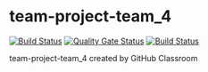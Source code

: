 # team-project-team_4

[![Build Status](https://travis-ci.com/mobileappdevhm20/team-project-team_4.svg?branch=master)](https://travis-ci.com/mobileappdevhm20/team-project-team_4)
[![Quality Gate Status](https://sonarcloud.io/api/project_badges/measure?project=mobileappdevhm20_team-project-team_4&metric=alert_status)](https://sonarcloud.io/dashboard?id=mobileappdevhm20_team-project-team_4)
[![Build Status](https://travis-ci.com/mobileappdevhm20/team-project-team_4.svg?branch=develop)](https://travis-ci.com/mobileappdevhm20/team-project-team_4)

team-project-team_4 created by GitHub Classroom

